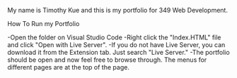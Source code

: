 My name is Timothy Kue and this is my portfolio for 349 Web Development.

How To Run my Portfolio

-Open the folder on Visual Studio Code
-Right click the "Index.HTML" file and click "Open with Live Server".
-If you do not have Live Server, you can download it from the Extension tab. Just search "Live Server."
-The portfolio should be open and now feel free to browse through. The menus for different pages are at the top of the page.